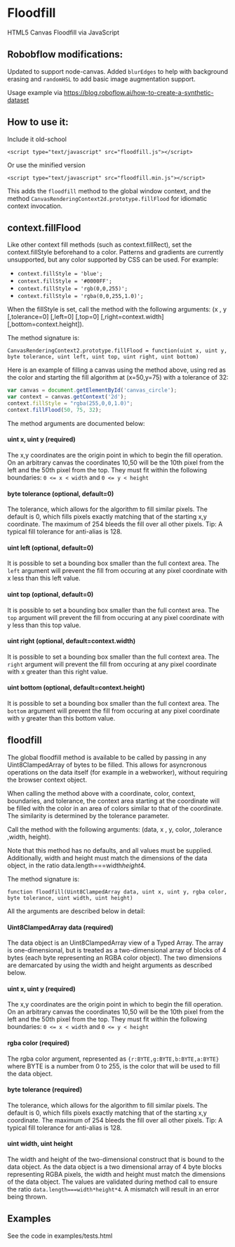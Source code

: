 # Floodfill

HTML5 Canvas Floodfill via JavaScript

## Robobflow modifications:

Updated to support node-canvas. Added `blurEdges` to help with background erasing
and `randomHSL` to add basic image augmentation support.

Usage example via https://blog.roboflow.ai/how-to-create-a-synthetic-dataset

## How to use it:

Include it old-school

```<script type="text/javascript" src="floodfill.js"></script>```

Or use the minified version

```<script type="text/javascript" src="floodfill.min.js"></script>```

This adds the ```floodfill``` method to the global window context, and the method ```CanvasRenderingContext2d.prototype.fillFlood``` for idiomatic context invocation.

## context.fillFlood

Like other context fill methods (such as context.fillRect), set the context.fillStyle beforehand to a color.  Patterns and gradients are currently unsupported, but any color supported by CSS can be used.  For example:

 - ```context.fillStyle = 'blue';```
 - ```context.fillStyle = '#0000FF';```
 - ```context.fillStyle = 'rgb(0,0,255)';```
 - ```context.fillStyle = 'rgba(0,0,255,1.0)';```

When the fillStyle is set, call the method with the following arguments: (x , y [,tolerance=0] [,left=0] [,top=0] [,right=context.width] [,bottom=context.height]).

The method signature is:

```CanvasRenderingContext2.prototype.fillFlood = function(uint x, uint y, byte tolerance, uint left, uint top, uint right, uint bottom)```

Here is an example of filling a canvas using the method above, using red as the color and starting the fill algorithm at (x=50,y=75) with a tolerance of 32:

```javascript
var canvas = document.getElementById('canvas_circle');
var context = canvas.getContext('2d');
context.fillStyle = "rgba(255,0,0,1.0)";
context.fillFlood(50, 75, 32);
```

The method arguments are documented below:

#### uint x, uint y (required)
The x,y coordinates are the origin point in which to begin the fill operation.  On an arbitrary canvas the coordinates 10,50 will be the 10th pixel from the left and the 50th pixel from the top.  They must fit within the following boundaries: ```0 <= x < width``` and ```0 <= y < height```

#### byte tolerance (optional, default=0)
The tolerance, which allows for the algorithm to fill similar pixels.  The default is 0, which fills pixels exactly matching that of the starting x,y coordinate.  The maximum of 254 bleeds the fill over all other pixels.  Tip: A typical fill tolerance for anti-alias is 128.

#### uint left (optional, default=0)
It is possible to set a bounding box smaller than the full context area.  The ```left``` argument will prevent the fill from occuring at any pixel coordinate with x less than this left value.

#### uint top (optional, default=0)
It is possible to set a bounding box smaller than the full context area.  The ```top``` argument will prevent the fill from occuring at any pixel coordinate with y less than this top value.

#### uint right (optional, default=context.width)
It is possible to set a bounding box smaller than the full context area.  The ```right``` argument will prevent the fill from occuring at any pixel coordinate with x greater than this right value.

#### uint bottom (optional, default=context.height)
It is possible to set a bounding box smaller than the full context area.  The ```bottom``` argument will prevent the fill from occuring at any pixel coordinate with y greater than this bottom value.


## floodfill

The global floodfill method is available to be called by passing in any Uint8ClampedArray of bytes to be filled.  This allows for asyncronous operations on the data itself (for example in a webworker), without requiring the browser context object.

When calling the method above with a coordinate, color, context, boundaries, and tolerance, the context area starting at the coordinate will be filled with the color in an area of colors similar to that of the coordinate.  The similarity is determined by the tolerance parameter.

Call the method with the following arguments: (data, x , y, color, ,tolerance ,width, height).

Note that this method has no defaults, and all values must be supplied.  Additionally, width and height must match the dimensions of the data object, in the ratio data.length===width*height*4.

The method signature is:

```function floodfill(Uint8ClampedArray data, uint x, uint y, rgba color, byte tolerance, uint width, uint height)```

All the arguments are described below in detail:

#### Uint8ClampedArray data (required)
The data object is an Uint8ClampedArray view of a Typed Array.  The array is one-dimensional, but is treated as a two-dimensional array of blocks of 4 bytes (each byte representing an RGBA color object).  The two dimensions are demarcated by using the width and height arguments as described below.

#### uint x, uint y (required)
The x,y coordinates are the origin point in which to begin the fill operation.  On an arbitrary canvas the coordinates 10,50 will be the 10th pixel from the left and the 50th pixel from the top.  They must fit within the following boundaries: ```0 <= x < width``` and ```0 <= y < height```

#### rgba color (required)
The rgba color argument, represented as ```{r:BYTE,g:BYTE,b:BYTE,a:BYTE}``` where BYTE is a number from 0 to 255, is the color that will be used to fill the data object.

#### byte tolerance (required)
The tolerance, which allows for the algorithm to fill similar pixels.  The default is 0, which fills pixels exactly matching that of the starting x,y coordinate.  The maximum of 254 bleeds the fill over all other pixels.  Tip: A typical fill tolerance for anti-alias is 128.

#### uint width, uint height
The width and height of the two-dimensional construct that is bound to the data object.  As the data object is a two dimensional array of 4 byte blocks representing RGBA pixels, the width and height must match the dimensions of the data object.  The values are validated during method call to ensure the ratio ```data.length===width*height*4```.  A mismatch will result in an error being thrown.

## Examples

See the code in examples/tests.html
